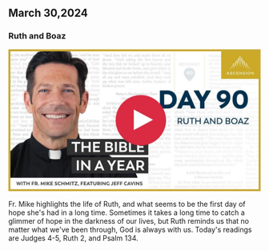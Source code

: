 ## March 30,2024

### Ruth and Boaz

[![Ruth and Boaz](https://raw.githubusercontent.com/linusjf/BIAY/main/March/jpgs/Day090.jpg)](https://youtu.be/1bcri3WzaxM "Ruth and Boaz")

Fr. Mike highlights the life of Ruth, and what seems to be the first day of hope she's had in a long time. Sometimes it takes a long time to catch a glimmer of hope in the darkness of our lives, but Ruth reminds us that no matter what we've been through, God is always with us. Today's readings are Judges 4-5, Ruth 2, and Psalm 134.
